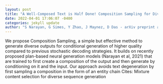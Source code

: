 ```yaml
--- 
layout: post 
title: "A Well-Composed Text is Half Done! Composition Sampling for Diverse Conditional Generation" 
date: 2022-04-01 17:06:07 -0400 
categories: jekyll update 
author: "S Narayan, G Simes, Y Zhao, J Maynez, D Das - arXiv preprint arXiv , 2022" 
--- 
```

We propose Composition Sampling, a simple but effective method to generate diverse outputs for conditional generation of higher quality compared to previous stochastic decoding strategies. It builds on recently proposed plan-based neural generation models (Narayan et al, 2021) that are trained to first create a composition of the output and then generate by conditioning on it and the input. Our approach avoids text degeneration by first sampling a composition in the form of an entity chain Cites: Mixture content selection for diverse sequence generation